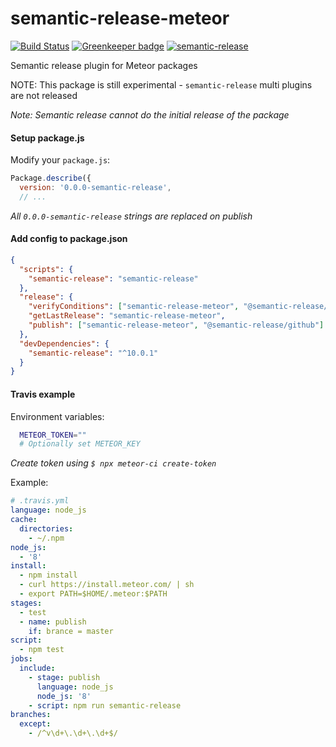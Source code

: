 # semantic-release-meteor

[![Build Status](https://travis-ci.org/raix/semantic-release-meteor.svg?branch=master)](https://travis-ci.org/raix/semantic-release-meteor)
[![Greenkeeper badge](https://badges.greenkeeper.io/raix/semantic-release-meteor.svg)](https://greenkeeper.io/)
[![semantic-release](https://img.shields.io/badge/%20%20%F0%9F%93%A6%F0%9F%9A%80-semantic--release-e10079.svg)](https://github.com/semantic-release/semantic-release)

Semantic release plugin for Meteor packages

NOTE: This package is still experimental - `semantic-release` multi plugins are not released

*Note: Semantic release cannot do the initial release of the package*

#### Setup package.js

Modify your `package.js`:
```js
Package.describe({
  version: '0.0.0-semantic-release',
  // ...
```
*All `0.0.0-semantic-release` strings are replaced on publish*

#### Add config to package.json

```json
{
  "scripts": {
    "semantic-release": "semantic-release"
  },
  "release": {
    "verifyConditions": ["semantic-release-meteor", "@semantic-release/github"],
    "getLastRelease": "semantic-release-meteor",
    "publish": ["semantic-release-meteor", "@semantic-release/github"]
  },
  "devDependencies": {
    "semantic-release": "^10.0.1"
  }
}
```

#### Travis example

Environment variables:
```bash
  METEOR_TOKEN=""
  # Optionally set METEOR_KEY
```
*Create token using `$ npx meteor-ci create-token`*

Example:
```yaml
# .travis.yml
language: node_js
cache:
  directories:
    - ~/.npm
node_js:
  - '8'
install:
  - npm install
  - curl https://install.meteor.com/ | sh
  - export PATH=$HOME/.meteor:$PATH
stages:
  - test
  - name: publish
    if: brance = master
script:
  - npm test
jobs:
  include:
    - stage: publish
      language: node_js
      node_js: '8'
    - script: npm run semantic-release
branches:
  except:
    - /^v\d+\.\d+\.\d+$/
```
